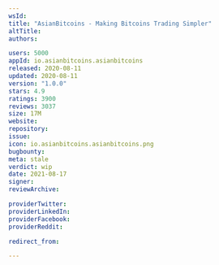 ```yaml
---
wsId: 
title: "AsianBitcoins - Making Bitcoins Trading Simpler"
altTitle: 
authors:

users: 5000
appId: io.asianbitcoins.asianbitcoins
released: 2020-08-11
updated: 2020-08-11
version: "1.0.0"
stars: 4.9
ratings: 3900
reviews: 3037
size: 17M
website: 
repository: 
issue: 
icon: io.asianbitcoins.asianbitcoins.png
bugbounty: 
meta: stale
verdict: wip
date: 2021-08-17
signer: 
reviewArchive:

providerTwitter: 
providerLinkedIn: 
providerFacebook: 
providerReddit: 

redirect_from:

---
```


